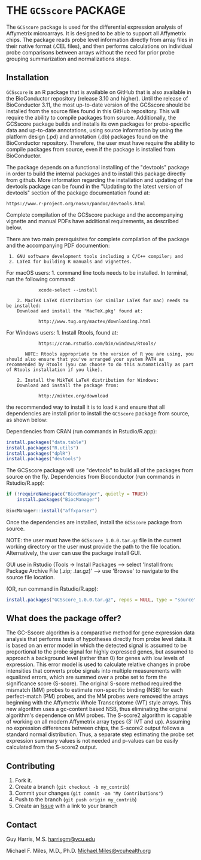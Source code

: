 
THE `GCSscore` PACKAGE
===================

The `GCSscore` package is used for the differential expression analysis of Affymetrix microarrays. It is designed to be able to support all Affymetrix chips.  The package reads probe level information directly from array files in their native format (.CEL files), and then performs calculations on individual probe comparisons between arrays without the need for prior probe grouping summarization and normalizations steps.

Installation
------------

`GCSscore` is an R package that is available on GitHub that is also available in the BioConductor repository (release 3.10 and higher). Until the release of BioConductor 3.11, the most up-to-date version of the GCSscore should be installed from the source files found in this GitHub repository.  This will require the ability to compile packages from source.  Additionally, the GCSscore package builds and installs its own packages for probe-specific data and up-to-date annotations, using source information by using the platform design (.pd) and annotation (.db) packages found on the BioConductor repository.  Therefore, the user must have require the ability to compile packages from source, even if the package is installed from BioConductor.

The package depends on a functional installing of the "devtools" package in order to build the internal packages and to install this package directly from github.  More information regarding the installation and updating of the devtools package can be found in the "Updating to the latest version of devtools" section of the package documentation found at: 
 
 	https://www.r-project.org/nosvn/pandoc/devtools.html

Complete compilation of the GCSscore package and the accompanying vignette and manual PDFs have additional requirements, as described below.

There are two main prerequisites for complete compilation of the package and the accompanying PDF documention:
    
     1. GNU software development tools including a C/C++ compiler; and
     2. LaTeX for building R manuals and vignettes.
        
For macOS users:
        1. command line tools needs to be installed.
        In terminal, run the following command: 
        
                xcode-select --install
        
        2. MacTeX LaTeX distribution (or similar LaTeX for mac) needs to be installed:
        Download and install the 'MacTeX.pkg' found at: 
        
                http://www.tug.org/mactex/downloading.html
                
For Windows users:
        1. Install Rtools, found at:
                
                https://cran.rstudio.com/bin/windows/Rtools/
                
           NOTE: Rtools appropriate to the version of R you are using, you should also ensure that you've arranged your system PATH as recommended by Rtools (you can choose to do this automatically as part of Rtools installation if you like).
           
        2. Install the MikTeX LaTeX distribution for Windows:
        Download and install the package from:
        
                http://miktex.org/download
                
                
the recommended way to install it is to load `R` and ensure that all dependencies are install prior to install the `GCSscore` package from source, as shown below:

Dependencies from CRAN (run commands in Rstudio/R.app):

```r
install.packages("data.table")
install.packages("R.utils")
install.packages("dplR")
install.packages("devtools")
```
The GCSscore package will use "devtools" to build all of the packages from source on the fly.
Dependencies from Bioconductor (run commands in Rstudio/R.app):

```r
if (!requireNamespace("BiocManager", quietly = TRUE))
    install.packages("BiocManager")
    
BiocManager::install("affxparser")
```

Once the dependencies are installed, install the `GCSscore` package from source.

NOTE: the user must have the `GCSscore_1.0.0.tar.gz` file in the current working directory or the user must provide the path to the file location.  Alternatively, the user can use the package install GUI.

GUI use in Rstudio (Tools -> Install Packages --> select 'Install from: Package Archive File (.zip; .tar.gz)' --> use 'Browse' to navigate to the source file location.

(OR, run command in Rstudio/R.app):

```r
install.packages("GCSscore_1.0.0.tar.gz", repos = NULL, type = "source")
```

What does the package offer?
-------------------
The GC-Sscore algorithm is a comparative method for gene expression data analysis that performs tests of hypotheses directly from probe level data. It is based on an error model in which the detected signal is assumed to be proportional to the probe signal for highly expressed genes, but assumed to approach a background level (rather than 0) for genes with low levels of expression. This error model is used to calculate relative changes in probe intensities that converts probe signals into multiple measurements with equalized errors, which are summed over a probe set to form the significance score (S-score).  The original S-score method required the mismatch (MM) probes to estimate non-specific binding (NSB) for each perfect-match (PM) probes, and the MM probes were removed the arrays beginning with the Affymetrix Whole Transcriptome (WT) style arrays. This new algorithm uses a gc-content based NSB, thus eliminating the original algorithm's dependence on MM probes.  The S-score2 algorithm is capable of working on all modern Affymetrix array types (3' IVT and up). Assuming no expression differences between chips, the S-score2 output follows a standard normal distribution. Thus, a separate step estimating the probe set expression summary values is not needed and p-values can be easily calculated from the S-score2 output.

Contributing
------------

1. Fork it.
2. Create a branch (`git checkout -b my_contrib`)
3. Commit your changes (`git commit -am "My Contributions"`)
4. Push to the branch (`git push origin my_contrib`)
5. Create an [Issue][1] with a link to your branch

Contact
-------

Guy Harris, M.S.
<harrisgm@vcu.edu>

Michael F. Miles, M.D., Ph.D.
<Michael.Miles@vcuhealth.org>

[1]: https://github.com/harrisgm/GCSscore
